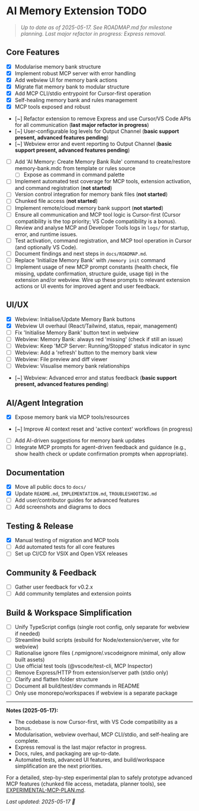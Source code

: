 # AI Memory Extension TODO

> _Up to date as of 2025-05-17. See ROADMAP.md for milestone planning. Last major refactor in progress: Express removal._

## Core Features

-   [x] Modularise memory bank structure
-   [x] Implement robust MCP server with error handling
-   [x] Add webview UI for memory bank actions
-   [x] Migrate flat memory bank to modular structure
-   [x] Add MCP CLI/stdio entrypoint for Cursor-first operation
-   [x] Self-healing memory bank and rules management
-   [x] MCP tools exposed and robust
-   [~] Refactor extension to remove Express and use Cursor/VS Code APIs for all communication (**last major refactor in progress**)
-   [~] User-configurable log levels for Output Channel (**basic support present, advanced features pending**)
-   [~] Webview error and event reporting to Output Channel (**basic support present, advanced features pending**)
-   [ ] Add 'AI Memory: Create Memory Bank Rule' command to create/restore memory-bank.mdc from template or rules source
    -   [ ] Expose as command in command palette
-   [ ] Implement automated test coverage for MCP tools, extension activation, and command registration (**not started**)
-   [ ] Version control integration for memory bank files (**not started**)
-   [ ] Chunked file access (**not started**)
-   [ ] Implement remote/cloud memory bank support (**not started**)
-   [ ] Ensure all communication and MCP tool logic is Cursor-first (Cursor compatibility is the top priority; VS Code compatibility is a bonus).
-   [ ] Review and analyse MCP and Developer Tools logs in `logs/` for startup, error, and runtime issues.
-   [ ] Test activation, command registration, and MCP tool operation in Cursor (and optionally VS Code).
-   [ ] Document findings and next steps in `docs/ROADMAP.md`.
-   [ ] Replace 'Initialize Memory Bank' with `/memory init` command
-   [ ] Implement usage of new MCP prompt constants (health check, file missing, update confirmation, structure guide, usage tip) in the extension and/or webview. Wire up these prompts to relevant extension actions or UI events for improved agent and user feedback.

## UI/UX

-   [x] Webview: Initialise/Update Memory Bank buttons
-   [x] Webview UI overhaul (React/Tailwind, status, repair, management)
-   [ ] Fix 'Initialise Memory Bank' button text in webview
-   [ ] Webview: Memory Bank: always red 'missing' (check if still an issue)
-   [ ] Webview: Keep 'MCP Server: Running/Stopped' status indicator in sync
-   [ ] Webview: Add a 'refresh' button to the memory bank view
-   [ ] Webview: File preview and diff viewer
-   [ ] Webview: Visualise memory bank relationships
-   [~] Webview: Advanced error and status feedback (**basic support present, advanced features pending**)

## AI/Agent Integration

-   [x] Expose memory bank via MCP tools/resources
-   [~] Improve AI context reset and 'active context' workflows (in progress)
-   [ ] Add AI-driven suggestions for memory bank updates
-   [ ] Integrate MCP prompts for agent-driven feedback and guidance (e.g., show health check or update confirmation prompts when appropriate).

## Documentation

-   [x] Move all public docs to `docs/`
-   [x] Update `README.md`, `IMPLEMENTATION.md`, `TROUBLESHOOTING.md`
-   [ ] Add user/contributor guides for advanced features
-   [ ] Add screenshots and diagrams to docs

## Testing & Release

-   [x] Manual testing of migration and MCP tools
-   [ ] Add automated tests for all core features
-   [ ] Set up CI/CD for VSIX and Open VSX releases

## Community & Feedback

-   [ ] Gather user feedback for v0.2.x
-   [ ] Add community templates and extension points

## Build & Workspace Simplification

-   [ ] Unify TypeScript configs (single root config, only separate for webview if needed)
-   [ ] Streamline build scripts (esbuild for Node/extension/server, vite for webview)
-   [ ] Rationalise ignore files (.npmignore/.vscodeignore minimal, only allow built assets)
-   [ ] Use official test tools (@vscode/test-cli, MCP Inspector)
-   [ ] Remove Express/HTTP from extension/server path (stdio only)
-   [ ] Clarify and flatten folder structure
-   [ ] Document all build/test/dev commands in README
-   [ ] Only use monorepo/workspaces if webview is a separate package

---

**Notes (2025-05-17):**
- The codebase is now Cursor-first, with VS Code compatibility as a bonus.
- Modularisation, webview overhaul, MCP CLI/stdio, and self-healing are complete.
- Express removal is the last major refactor in progress.
- Docs, rules, and packaging are up-to-date.
- Automated tests, advanced UI features, and build/workspace simplification are the next priorities.

For a detailed, step-by-step experimental plan to safely prototype advanced MCP features (chunked file access, metadata, planner tools), see [EXPERIMENTAL-MCP-PLAN.md](../experimental/EXPERIMENTAL-MCP-PLAN.md).

_Last updated: 2025-05-17 🐹_
